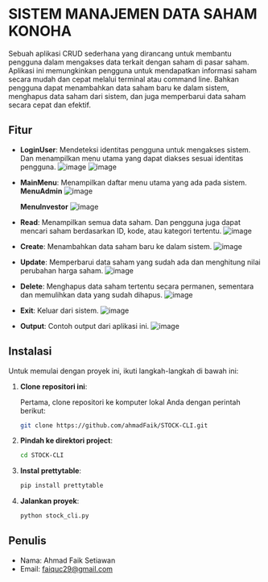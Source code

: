 # SISTEM MANAJEMEN DATA SAHAM KONOHA

Sebuah aplikasi CRUD sederhana yang dirancang untuk membantu pengguna dalam mengakses data terkait dengan saham di pasar saham.
Aplikasi ini memungkinkan pengguna untuk mendapatkan informasi saham secara mudah dan cepat melalui terminal atau command line.
Bahkan pengguna dapat menambahkan data saham baru ke dalam sistem, menghapus data saham dari sistem, dan juga memperbarui data saham
secara cepat dan efektif.

## Fitur

- **LoginUser**: Mendeteksi identitas pengguna untuk mengakses sistem.
                 Dan menampilkan menu utama yang dapat diakses sesuai identitas pengguna.
  ![image](https://github.com/user-attachments/assets/b4bd9971-644e-4fe2-95e3-4ba4b7fc3f28)
  ![image](https://github.com/user-attachments/assets/1a20d9d8-4f67-4313-be35-2153ac8e1d6c)

- **MainMenu**: Menampilkan daftar menu utama yang ada pada sistem.
  **MenuAdmin**
  ![image](https://github.com/user-attachments/assets/83198d00-5812-4fb9-b1fc-644b2faa893f)

  **MenuInvestor**
  ![image](https://github.com/user-attachments/assets/8c1f4f75-cf1b-441f-8c7e-9088dab4af77)

- **Read**: Menampilkan semua data saham.
            Dan pengguna juga dapat mencari saham berdasarkan ID, kode, atau kategori tertentu.
  ![image](https://github.com/user-attachments/assets/f1c78bad-b0a3-43a3-802a-f616862cbd55)

- **Create**: Menambahkan data saham baru ke dalam sistem.
  ![image](https://github.com/user-attachments/assets/13e8ecdb-4a1e-47b1-9826-57d20db52303)

- **Update**: Memperbarui data saham yang sudah ada dan menghitung nilai perubahan harga saham.
  ![image](https://github.com/user-attachments/assets/a23853e6-ebdc-4d2f-9fc8-a1eb40ea781d)

- **Delete**: Menghapus data saham tertentu secara permanen, sementara dan memulihkan data yang sudah dihapus.
  ![image](https://github.com/user-attachments/assets/0ecad9dd-f3bf-41e3-820e-1c0e62e17e50)

- **Exit**: Keluar dari sistem.
  ![image](https://github.com/user-attachments/assets/e5adcaea-2a15-4bec-b802-b9fd3d8a66e2)

- **Output**: Contoh output dari aplikasi ini.
  ![image](https://github.com/user-attachments/assets/9ca0860d-3bd8-43a0-9b8c-ddf84db770f4)


## Instalasi

Untuk memulai dengan proyek ini, ikuti langkah-langkah di bawah ini:

1. **Clone repositori ini**:

   Pertama, clone repositori ke komputer lokal Anda dengan perintah berikut:

   ```bash
   git clone https://github.com/ahmadFaik/STOCK-CLI.git

2. **Pindah ke direktori project**:
   ```bash
   cd STOCK-CLI

4. **Instal prettytable**:
   ```bash
   pip install prettytable

6. **Jalankan proyek**:
   ```bash
   python stock_cli.py

## Penulis
- Nama: Ahmad Faik Setiawan
- Email: faiquc29@gmail.com



